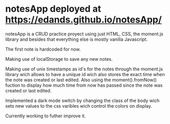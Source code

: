 # notesApp deployed at https://edands.github.io/notesApp/
notesApp is a CRUD practice proyect using just HTML, CSS, the moment.js library and besides that everything else is mostly vanilla Javascript.

The first note is hardcoded for now. 

Making use of localStorage to save any new notes.

Making use of unix timestamps as id's for the notes through the moment.js library wich allows to have a unique id wich also stores the exact time when the note was created or last edited.
Also using the moment().fromNow() fuction to display how much time from now has passed since the note was created or last edited.

Implemented a dark mode switch by changing the class of the body wich sets new values to the css varibles wich control the colors on display. 

Currently working to futher improve it.
